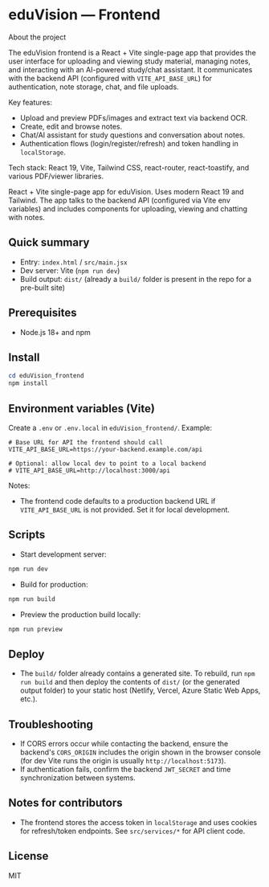 # eduVision — Frontend

About the project

The eduVision frontend is a React + Vite single-page app that provides the user interface for uploading and viewing study material, managing notes, and interacting with an AI-powered study/chat assistant. It communicates with the backend API (configured with `VITE_API_BASE_URL`) for authentication, note storage, chat, and file uploads.

Key features:
- Upload and preview PDFs/images and extract text via backend OCR.
- Create, edit and browse notes.
- Chat/AI assistant for study questions and conversation about notes.
- Authentication flows (login/register/refresh) and token handling in `localStorage`.

Tech stack: React 19, Vite, Tailwind CSS, react-router, react-toastify, and various PDF/viewer libraries.

React + Vite single-page app for eduVision. Uses modern React 19 and Tailwind. The app talks to the backend API (configured via Vite env variables) and includes components for uploading, viewing and chatting with notes.

## Quick summary
- Entry: `index.html` / `src/main.jsx`
- Dev server: Vite (`npm run dev`)
- Build output: `dist/` (already a `build/` folder is present in the repo for a pre-built site)

## Prerequisites
- Node.js 18+ and npm

## Install

```powershell
cd eduVision_frontend
npm install
```

## Environment variables (Vite)
Create a `.env` or `.env.local` in `eduVision_frontend/`. Example:

```
# Base URL for API the frontend should call
VITE_API_BASE_URL=https://your-backend.example.com/api

# Optional: allow local dev to point to a local backend
# VITE_API_BASE_URL=http://localhost:3000/api
```

Notes:
- The frontend code defaults to a production backend URL if `VITE_API_BASE_URL` is not provided. Set it for local development.

## Scripts
- Start development server:

```powershell
npm run dev
```

- Build for production:

```powershell
npm run build
```

- Preview the production build locally:

```powershell
npm run preview
```

## Deploy
- The `build/` folder already contains a generated site. To rebuild, run `npm run build` and then deploy the contents of `dist/` (or the generated output folder) to your static host (Netlify, Vercel, Azure Static Web Apps, etc.).

## Troubleshooting
- If CORS errors occur while contacting the backend, ensure the backend's `CORS_ORIGIN` includes the origin shown in the browser console (for dev Vite runs the origin is usually `http://localhost:5173`).
- If authentication fails, confirm the backend `JWT_SECRET` and time synchronization between systems.

## Notes for contributors
- The frontend stores the access token in `localStorage` and uses cookies for refresh/token endpoints. See `src/services/*` for API client code.

## License
MIT
